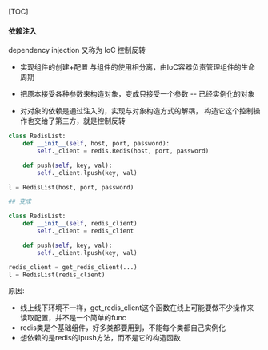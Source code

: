 

[TOC]





#### 依赖注入

dependency injection 又称为 IoC 控制反转 

* 实现组件的创建+配置 与组件的使用相分离，由IoC容器负责管理组件的生命周期

* 把原本接受各种参数来构造对象，变成只接受一个参数 -- 已经实例化的对象
* 对对象的依赖是通过注入的，实现与对象构造方式的解耦， 构造它这个控制操作也交给了第三方，就是控制反转

```python
class RedisList:
    def __init__(self, host, port, password):
        self._client = redis.Redis(host, port, password)

    def push(self, key, val):
        self._client.lpush(key, val)

l = RedisList(host, port, password)

## 变成

class RedisList:
    def __init__(self, redis_client)
        self._client = redis_client

    def push(self, key, val):
        self._client.lpush(key, val)

redis_client = get_redis_client(...)
l = RedisList(redis_client)
```

原因:

* 线上线下环境不一样，get_redis_client这个函数在线上可能要做不少操作来读取配置，并不是一个简单的func
* redis类是个基础组件，好多类都要用到，不能每个类都自己实例化
* 想依赖的是redis的lpush方法，而不是它的构造函数

